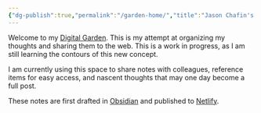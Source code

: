 ```yaml
---
{"dg-publish":true,"permalink":"/garden-home/","title":"Jason Chafin's Digital Garden","hide":true,"tags":["gardenEntry"]}
---
```


Welcome to my [Digital Garden](https://maggieappleton.com/garden-history). This is my attempt at organizing my thoughts and sharing them to the web. This  is a work in progress, as I am still learning the contours of this new concept. 

I am currently using this space to share notes with colleagues, reference items for easy access, and nascent thoughts that may one day become a full post. 

These notes are first drafted in [Obsidian](https://obsidian.md/) and published to [Netlify](https://www.netlify.com/).